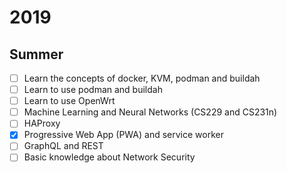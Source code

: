 # 2019

## Summer

* [ ] Learn the concepts of docker, KVM, podman and buildah
* [ ] Learn to use podman and buildah
* [ ] Learn to use OpenWrt
* [ ] Machine Learning and Neural Networks (CS229 and CS231n)
* [ ] HAProxy
* [x] Progressive Web App (PWA) and service worker
* [ ] GraphQL and REST
* [ ] Basic knowledge about Network Security
